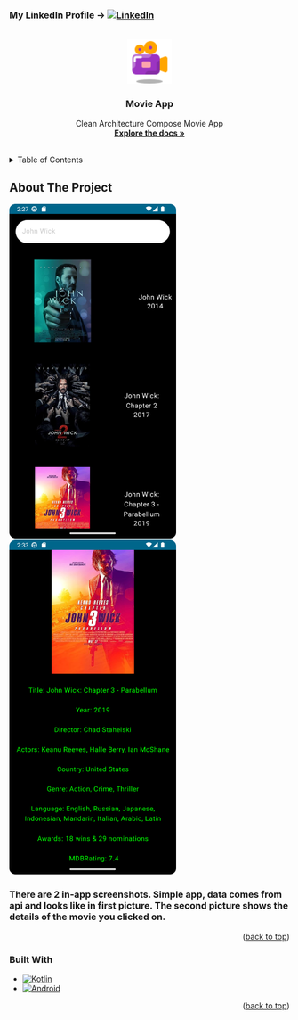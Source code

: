 <!-- Improved compatibility of back to top link: See: https://github.com/othneildrew/Best-README-Template/pull/73 -->
<a name="readme-top"></a>
<!--
*** Thanks for checking out the Best-README-Template. If you have a suggestion
*** that would make this better, please fork the repo and create a pull request
*** or simply open an issue with the tag "enhancement".
*** Don't forget to give the project a star!
*** Thanks again! Now go create something AMAZING! :D
-->



<!-- PROJECT SHIELDS -->
<!--
*** I'm using markdown "reference style" links for readability.
*** Reference links are enclosed in brackets [ ] instead of parentheses ( ).
*** See the bottom of this document for the declaration of the reference variables
*** for contributors-url, forks-url, etc. This is an optional, concise syntax you may use.
*** https://www.markdownguide.org/basic-syntax/#reference-style-links
-->


### My LinkedIn Profile -> [![LinkedIn][linkedin-shield]][linkedin-url]

<!--<img src="https://img.shields.io/badge/LinkedIn-0077B5?style=for-the-badge&logo=linkedin&logoColor=white"/>-->

[linkedin-shield]: https://img.shields.io/badge/LinkedIn-0077B5?style=for-the-badge&logo=linkedin&logoColor=white
[linkedin-url]: https://www.linkedin.com/in/%C3%B6mer-faruk-bing%C3%B6l-33a47a187/



<!-- PROJECT LOGO -->
<br />
<div align="center">
  <a href="https://github.com/wolfscatt/CleanArchitectureMovieApp">
    <img src="Images/icon.png" alt="Logo" width="80" height="80">
  </a>

<h3 align="center">Movie App</h3>

  <p align="center">
    Clean Architecture Compose Movie App
    <br />
    <a href="https://github.com/wolfscatt/CleanArchitectureMovieApp"><strong>Explore the docs »</strong></a>
    <br />
    <br />
  </p>
</div>



<!-- TABLE OF CONTENTS -->
<details>
  <summary>Table of Contents</summary>
  <ol>
    <li>
      <a href="#about-the-project">About The Project</a>
      <ul>
        <li><a href="#built-with">Built With</a></li>
      </ul>
    </li>
  </ol>
</details>



<!-- ABOUT THE PROJECT -->
## About The Project

<!--![Clean Architecture Movie App ScreenShot](./Images/Screenshot_20230706_172730.png)-->
<div class="row">
  <div>
      <td><img src="Images/Screenshot_20230706_172730.png" alt="Clean Architecture Movie App ScreenShot" width="300" height="600"></td>
      <td><img src="Images/Screenshot_20230706_173340.png" alt="Clean Architecture Movie App ScreenShot" width="300" height="600"></td>
  </div>





### There are 2 in-app screenshots. Simple app, data comes from api and looks like in first picture. The second picture shows the details of the movie you clicked on.
<p align="right">(<a href="#readme-top">back to top</a>)</p>



### Built With

* [![Kotlin][Kotlin.org]][Kotlin-url]
* [![Android][Android]][Android-url]

<p align="right">(<a href="#readme-top">back to top</a>)</p>



[Kotlin.org]: https://img.shields.io/badge/Kotlin-0095D5?&style=for-the-badge&logo=kotlin&logoColor=white
[Kotlin-url]: https://kotlinlang.org/
[Android]: https://img.shields.io/badge/Android_Studio-3DDC84?style=for-the-badge&logo=android-studio&logoColor=white
[Android-url]: https://developer.android.com/studio










